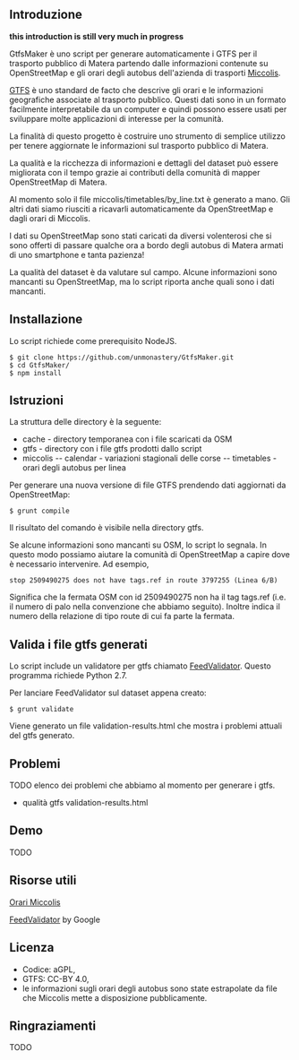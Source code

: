## Introduzione ##

__this introduction is still very much in progress__

GtfsMaker è uno script per generare automaticamente i GTFS per il trasporto pubblico di Matera partendo dalle informazioni contenute su OpenStreetMap e gli orari degli autobus dell'azienda di trasporti [Miccolis](http://www.miccolis-spa.it/).

[GTFS](https://developers.google.com/transit/gtfs/) è uno standard de facto che descrive gli orari e le informazioni geografiche associate al trasporto pubblico. Questi dati sono in un formato facilmente interpretabile da un computer e quindi possono essere usati per sviluppare molte applicazioni di interesse per la comunità.

La finalità di questo progetto è costruire uno strumento di semplice utilizzo per tenere aggiornate le informazioni sul trasporto pubblico di Matera.

La qualità e la ricchezza di informazioni e dettagli del dataset può essere migliorata con il tempo grazie ai contributi della comunità di mapper OpenStreetMap di Matera.

Al momento solo il file miccolis/timetables/by_line.txt è generato a mano. Gli altri dati siamo riusciti a ricavarli automaticamente da OpenStreetMap e dagli orari di Miccolis.

I dati su OpenStreetMap sono stati caricati da diversi volenterosi che si sono offerti di passare qualche ora a bordo degli autobus di Matera armati di uno smartphone e tanta pazienza!

La qualità del dataset è da valutare sul campo. Alcune informazioni sono mancanti su OpenStreetMap, ma lo script riporta anche quali sono i dati mancanti.

## Installazione ##

Lo script richiede come prerequisito NodeJS.

    $ git clone https://github.com/unmonastery/GtfsMaker.git
    $ cd GtfsMaker/
    $ npm install

## Istruzioni ##

La struttura delle directory è la seguente:

- cache - directory temporanea con i file scaricati da OSM
- gtfs  - directory con i file gtfs prodotti dallo script
- miccolis
-- calendar - variazioni stagionali delle corse
-- timetables - orari degli autobus per linea

Per generare una nuova versione di file GTFS prendendo dati aggiornati da OpenStreetMap:

    $ grunt compile

Il risultato del comando è visibile nella directory gtfs.

Se alcune informazioni sono mancanti su OSM, lo script lo segnala. In questo modo possiamo aiutare la comunità di OpenStreetMap a capire dove è necessario intervenire. Ad esempio,

    stop 2509490275 does not have tags.ref in route 3797255 (Linea 6/B)

Significa che la fermata OSM con id 2509490275 non ha il tag tags.ref (i.e. il  numero di palo nella convenzione che abbiamo seguito). Inoltre indica il numero della relazione di tipo route di cui fa parte la fermata.

## Valida i file gtfs generati ##

Lo script include un validatore per gtfs chiamato [FeedValidator](https://github.com/google/transitfeed/wiki/FeedValidator).
Questo programma richiede Python 2.7.

Per lanciare FeedValidator sul dataset appena creato:

    $ grunt validate

Viene generato un file validation-results.html che mostra i problemi attuali del gtfs generato.

## Problemi ##

TODO elenco dei problemi che abbiamo al momento per generare i gtfs.

* qualità gtfs validation-results.html

## Demo ##

TODO

## Risorse utili ##

[Orari Miccolis](https://docs.google.com/spreadsheets/d/1A328lZSG3Y9uSz8uSy2FNkstqgOhokbtgcCVSIB4a5o/edit#gid=234488140)

[FeedValidator](https://github.com/google/transitfeed/wiki/FeedValidator) by Google

## Licenza ##

* Codice: aGPL,
* GTFS: CC-BY 4.0,
* le informazioni sugli orari degli autobus sono state estrapolate da file che Miccolis mette a disposizione pubblicamente.

## Ringraziamenti ##

TODO
